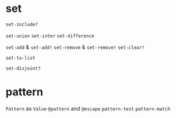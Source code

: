 # set

`set-include?`

`set-union`
`set-inter`
`set-difference`

`set-add` & `set-add!`
`set-remove` & `set-remove!`
`set-clear!`

`set-to-list`

`set-disjoint?`

# pattern

`Pattern` as `Value`
`@pattern` and `@escape`
`pattern-test`
`pattern-match`

